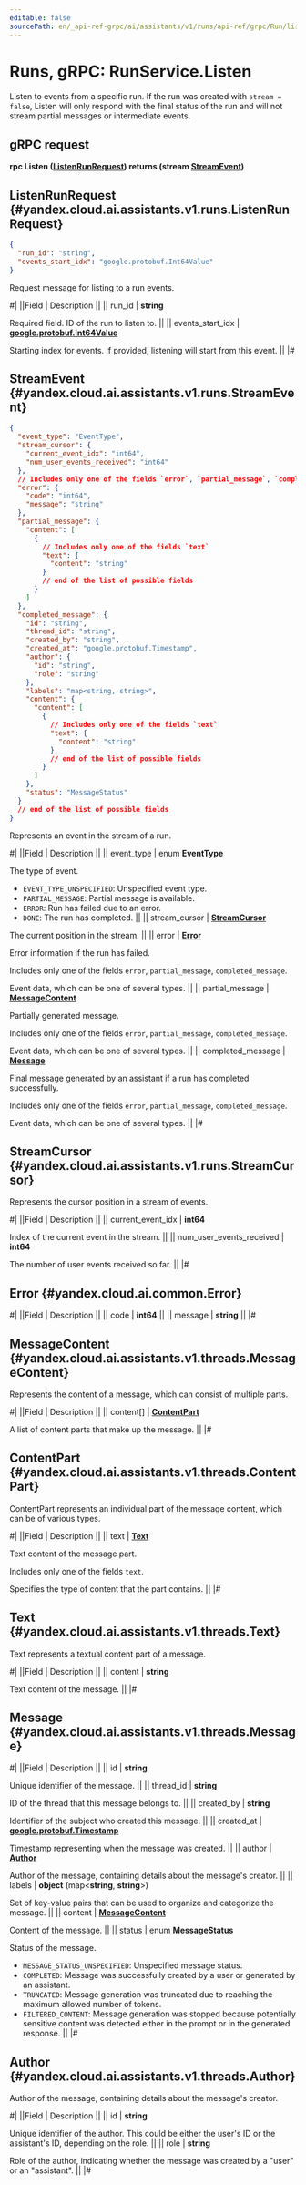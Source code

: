 ```yaml
---
editable: false
sourcePath: en/_api-ref-grpc/ai/assistants/v1/runs/api-ref/grpc/Run/listen.md
---
```


# Runs, gRPC: RunService.Listen

Listen to events from a specific run.
If the run was created with `stream = false`, Listen will only respond with the final status of the run
and will not stream partial messages or intermediate events.

## gRPC request

**rpc Listen ([ListenRunRequest](#yandex.cloud.ai.assistants.v1.runs.ListenRunRequest)) returns (stream [StreamEvent](#yandex.cloud.ai.assistants.v1.runs.StreamEvent))**

## ListenRunRequest {#yandex.cloud.ai.assistants.v1.runs.ListenRunRequest}

```json
{
  "run_id": "string",
  "events_start_idx": "google.protobuf.Int64Value"
}
```

Request message for listing to a run events.

#|
||Field | Description ||
|| run_id | **string**

Required field. ID of the run to listen to. ||
|| events_start_idx | **[google.protobuf.Int64Value](https://developers.google.com/protocol-buffers/docs/reference/csharp/class/google/protobuf/well-known-types/int64-value)**

Starting index for events. If provided, listening will start from this event. ||
|#

## StreamEvent {#yandex.cloud.ai.assistants.v1.runs.StreamEvent}

```json
{
  "event_type": "EventType",
  "stream_cursor": {
    "current_event_idx": "int64",
    "num_user_events_received": "int64"
  },
  // Includes only one of the fields `error`, `partial_message`, `completed_message`
  "error": {
    "code": "int64",
    "message": "string"
  },
  "partial_message": {
    "content": [
      {
        // Includes only one of the fields `text`
        "text": {
          "content": "string"
        }
        // end of the list of possible fields
      }
    ]
  },
  "completed_message": {
    "id": "string",
    "thread_id": "string",
    "created_by": "string",
    "created_at": "google.protobuf.Timestamp",
    "author": {
      "id": "string",
      "role": "string"
    },
    "labels": "map<string, string>",
    "content": {
      "content": [
        {
          // Includes only one of the fields `text`
          "text": {
            "content": "string"
          }
          // end of the list of possible fields
        }
      ]
    },
    "status": "MessageStatus"
  }
  // end of the list of possible fields
}
```

Represents an event in the stream of a run.

#|
||Field | Description ||
|| event_type | enum **EventType**

The type of event.

- `EVENT_TYPE_UNSPECIFIED`: Unspecified event type.
- `PARTIAL_MESSAGE`: Partial message is available.
- `ERROR`: Run has failed due to an error.
- `DONE`: The run has completed. ||
|| stream_cursor | **[StreamCursor](#yandex.cloud.ai.assistants.v1.runs.StreamCursor)**

The current position in the stream. ||
|| error | **[Error](#yandex.cloud.ai.common.Error)**

Error information if the run has failed.

Includes only one of the fields `error`, `partial_message`, `completed_message`.

Event data, which can be one of several types. ||
|| partial_message | **[MessageContent](#yandex.cloud.ai.assistants.v1.threads.MessageContent)**

Partially generated message.

Includes only one of the fields `error`, `partial_message`, `completed_message`.

Event data, which can be one of several types. ||
|| completed_message | **[Message](#yandex.cloud.ai.assistants.v1.threads.Message)**

Final message generated by an assistant if a run has completed successfully.

Includes only one of the fields `error`, `partial_message`, `completed_message`.

Event data, which can be one of several types. ||
|#

## StreamCursor {#yandex.cloud.ai.assistants.v1.runs.StreamCursor}

Represents the cursor position in a stream of events.

#|
||Field | Description ||
|| current_event_idx | **int64**

Index of the current event in the stream. ||
|| num_user_events_received | **int64**

The number of user events received so far. ||
|#

## Error {#yandex.cloud.ai.common.Error}

#|
||Field | Description ||
|| code | **int64** ||
|| message | **string** ||
|#

## MessageContent {#yandex.cloud.ai.assistants.v1.threads.MessageContent}

Represents the content of a message, which can consist of multiple parts.

#|
||Field | Description ||
|| content[] | **[ContentPart](#yandex.cloud.ai.assistants.v1.threads.ContentPart)**

A list of content parts that make up the message. ||
|#

## ContentPart {#yandex.cloud.ai.assistants.v1.threads.ContentPart}

ContentPart represents an individual part of the message content, which can be of various types.

#|
||Field | Description ||
|| text | **[Text](#yandex.cloud.ai.assistants.v1.threads.Text)**

Text content of the message part.

Includes only one of the fields `text`.

Specifies the type of content that the part contains. ||
|#

## Text {#yandex.cloud.ai.assistants.v1.threads.Text}

Text represents a textual content part of a message.

#|
||Field | Description ||
|| content | **string**

Text content of the message. ||
|#

## Message {#yandex.cloud.ai.assistants.v1.threads.Message}

#|
||Field | Description ||
|| id | **string**

Unique identifier of the message. ||
|| thread_id | **string**

ID of the thread that this message belongs to. ||
|| created_by | **string**

Identifier of the subject who created this message. ||
|| created_at | **[google.protobuf.Timestamp](https://developers.google.com/protocol-buffers/docs/reference/google.protobuf#timestamp)**

Timestamp representing when the message was created. ||
|| author | **[Author](#yandex.cloud.ai.assistants.v1.threads.Author)**

Author of the message, containing details about the message's creator. ||
|| labels | **object** (map<**string**, **string**>)

Set of key-value pairs that can be used to organize and categorize the message. ||
|| content | **[MessageContent](#yandex.cloud.ai.assistants.v1.threads.MessageContent)**

Content of the message. ||
|| status | enum **MessageStatus**

Status of the message.

- `MESSAGE_STATUS_UNSPECIFIED`: Unspecified message status.
- `COMPLETED`: Message was successfully created by a user or generated by an assistant.
- `TRUNCATED`: Message generation was truncated due to reaching the maximum allowed number of tokens.
- `FILTERED_CONTENT`: Message generation was stopped because potentially sensitive content was detected either in the prompt or in the generated response. ||
|#

## Author {#yandex.cloud.ai.assistants.v1.threads.Author}

Author of the message, containing details about the message's creator.

#|
||Field | Description ||
|| id | **string**

Unique identifier of the author. This could be either the user's ID or the assistant's ID, depending on the role. ||
|| role | **string**

Role of the author, indicating whether the message was created by a "user" or an "assistant". ||
|#